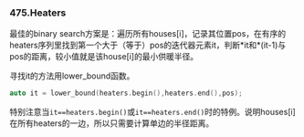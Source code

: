 ### 475.Heaters

最佳的binary search方案是：遍历所有houses[i]，记录其位置pos，在有序的heaters序列里找到第一个大于（等于）pos的迭代器元素it，判断\*it和\*(it-1)与pos的距离，较小值就是该house[i]的最小供暖半径。  

寻找it的方法用lower_bound函数。
```cpp
auto it = lower_bound(heaters.begin(),heaters.end(),pos);
```
特别注意当```it==heaters.begin()```或```it==heaters.end()```时的特例。说明houses[i]在所有heaters的一边，所以只需要计算单边的半径距离。
